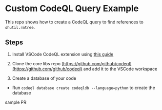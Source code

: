 # Custom CodeQL Query Example

This repo shows how to create a CodeQL query to find references to `shutil.rmtree`.

## Steps

1. Install VSCode CodeQL extension using [this guide](https://codeql.github.com/docs/codeql-for-visual-studio-code/setting-up-codeql-in-visual-studio-code/)

1. Clone the core libs repo [https://github.com/github/codeql](https://github.com/github/codeql) and add it to the VSCode workspace

1. Create a database of your code
  - Run `codeql database create codeqldb --language=python` to create the database

sample PR
